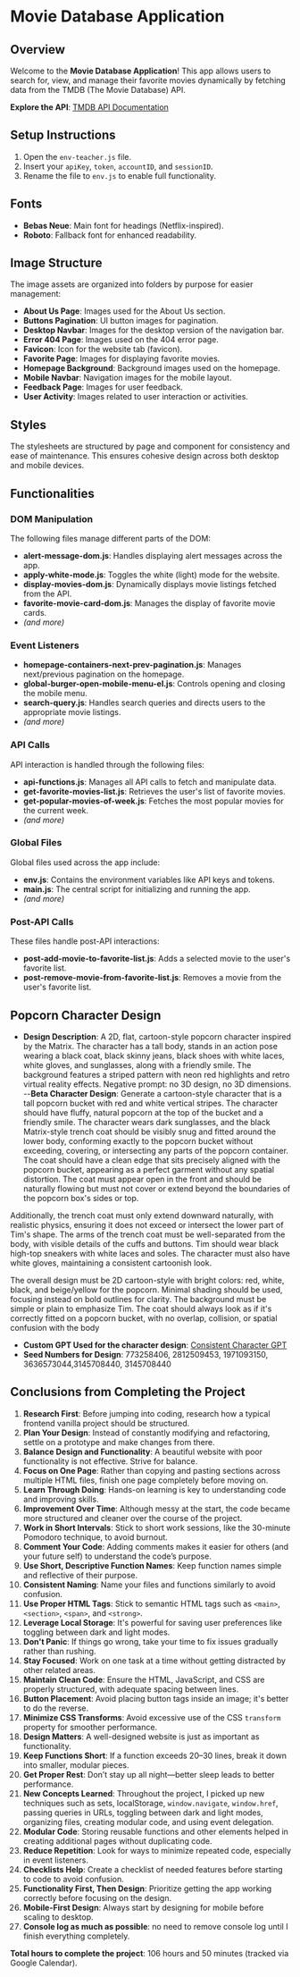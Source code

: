 # Movie Database Application

## Overview
Welcome to the **Movie Database Application**! This app allows users to search for, view, and manage their favorite movies dynamically by fetching data from the TMDB (The Movie Database) API.

**Explore the API**: [TMDB API Documentation](https://developer.themoviedb.org/reference/intro/getting-started)

## Setup Instructions
1. Open the `env-teacher.js` file.
2. Insert your `apiKey`, `token`, `accountID`, and `sessionID`.
3. Rename the file to `env.js` to enable full functionality.

## Fonts
- **Bebas Neue**: Main font for headings (Netflix-inspired).
- **Roboto**: Fallback font for enhanced readability.

## Image Structure
The image assets are organized into folders by purpose for easier management:
- **About Us Page**: Images used for the About Us section.
- **Buttons Pagination**: UI button images for pagination.
- **Desktop Navbar**: Images for the desktop version of the navigation bar.
- **Error 404 Page**: Images used on the 404 error page.
- **Favicon**: Icon for the website tab (favicon).
- **Favorite Page**: Images for displaying favorite movies.
- **Homepage Background**: Background images used on the homepage.
- **Mobile Navbar**: Navigation images for the mobile layout.
- **Feedback Page**: Images for user feedback.
- **User Activity**: Images related to user interaction or activities.

## Styles
The stylesheets are structured by page and component for consistency and ease of maintenance. This ensures cohesive design across both desktop and mobile devices.

## Functionalities

### DOM Manipulation
The following files manage different parts of the DOM:
- **alert-message-dom.js**: Handles displaying alert messages across the app.
- **apply-white-mode.js**: Toggles the white (light) mode for the website.
- **display-movies-dom.js**: Dynamically displays movie listings fetched from the API.
- **favorite-movie-card-dom.js**: Manages the display of favorite movie cards.
- *(and more)*

### Event Listeners
- **homepage-containers-next-prev-pagination.js**: Manages next/previous pagination on the homepage.
- **global-burger-open-mobile-menu-el.js**: Controls opening and closing the mobile menu.
- **search-query.js**: Handles search queries and directs users to the appropriate movie listings.
- *(and more)*

### API Calls
API interaction is handled through the following files:
- **api-functions.js**: Manages all API calls to fetch and manipulate data.
- **get-favorite-movies-list.js**: Retrieves the user's list of favorite movies.
- **get-popular-movies-of-week.js**: Fetches the most popular movies for the current week.
- *(and more)*

### Global Files
Global files used across the app include:
- **env.js**: Contains the environment variables like API keys and tokens.
- **main.js**: The central script for initializing and running the app.
- *(and more)*

### Post-API Calls
These files handle post-API interactions:
- **post-add-movie-to-favorite-list.js**: Adds a selected movie to the user's favorite list.
- **post-remove-movie-from-favorite-list.js**: Removes a movie from the user's favorite list.

## Popcorn Character Design
- **Design Description**: A 2D, flat, cartoon-style popcorn character inspired by the Matrix. The character has a tall body, stands in an action pose wearing a black coat, black skinny jeans, black shoes with white laces, white gloves, and sunglasses, along with a friendly smile. The background features a striped pattern with neon red highlights and retro virtual reality effects. Negative prompt: no 3D design, no 3D dimensions.
--**Beta Character Design**: Generate a cartoon-style character that is a tall popcorn bucket with red and white vertical stripes. The character should have fluffy, natural popcorn at the top of the bucket and a friendly smile. The character wears dark sunglasses, and the black Matrix-style trench coat should be visibly snug and fitted around the lower body, conforming exactly to the popcorn bucket without exceeding, covering, or intersecting any parts of the popcorn container. The coat should have a clean edge that sits precisely aligned with the popcorn bucket, appearing as a perfect garment without any spatial distortion. The coat must appear open in the front and should be naturally flowing but must not cover or extend beyond the boundaries of the popcorn box's sides or top.

Additionally, the trench coat must only extend downward naturally, with realistic physics, ensuring it does not exceed or intersect the lower part of Tim's shape. The arms of the trench coat must be well-separated from the body, with visible details of the cuffs and buttons. Tim should wear black high-top sneakers with white laces and soles. The character must also have white gloves, maintaining a consistent cartoonish look.

The overall design must be 2D cartoon-style with bright colors: red, white, black, and beige/yellow for the popcorn. Minimal shading should be used, focusing instead on bold outlines for clarity. The background must be simple or plain to emphasize Tim. The coat should always look as if it's correctly fitted on a popcorn bucket, with no overlap, collision, or spatial confusion with the body

- **Custom GPT Used for the character design**: [Consistent Character GPT](https://chatgpt.com/g/g-a9JivI0y2-consistent-character-gpt-fast-high-quality)
- **Seed Numbers for Design**: 773258406, 2812509453, 1971093150, 3636573044,3145708440, 3145708440

## Conclusions from Completing the Project
1. **Research First**: Before jumping into coding, research how a typical frontend vanilla project should be structured.
2. **Plan Your Design**: Instead of constantly modifying and refactoring, settle on a prototype and make changes from there.
3. **Balance Design and Functionality**: A beautiful website with poor functionality is not effective. Strive for balance.
4. **Focus on One Page**: Rather than copying and pasting sections across multiple HTML files, finish one page completely before moving on.
5. **Learn Through Doing**: Hands-on learning is key to understanding code and improving skills.
6. **Improvement Over Time**: Although messy at the start, the code became more structured and cleaner over the course of the project.
7. **Work in Short Intervals**: Stick to short work sessions, like the 30-minute Pomodoro technique, to avoid burnout.
8. **Comment Your Code**: Adding comments makes it easier for others (and your future self) to understand the code’s purpose.
9. **Use Short, Descriptive Function Names**: Keep function names simple and reflective of their purpose.
10. **Consistent Naming**: Name your files and functions similarly to avoid confusion.
11. **Use Proper HTML Tags**: Stick to semantic HTML tags such as `<main>`, `<section>`, `<span>`, and `<strong>`.
12. **Leverage Local Storage**: It's powerful for saving user preferences like toggling between dark and light modes.
13. **Don't Panic**: If things go wrong, take your time to fix issues gradually rather than rushing.
14. **Stay Focused**: Work on one task at a time without getting distracted by other related areas.
15. **Maintain Clean Code**: Ensure the HTML, JavaScript, and CSS are properly structured, with adequate spacing between lines.
16. **Button Placement**: Avoid placing button tags inside an image; it's better to do the reverse.
17. **Minimize CSS Transforms**: Avoid excessive use of the CSS `transform` property for smoother performance.
18. **Design Matters**: A well-designed website is just as important as functionality.
19. **Keep Functions Short**: If a function exceeds 20–30 lines, break it down into smaller, modular pieces.
20. **Get Proper Rest**: Don’t stay up all night—better sleep leads to better performance.
21. **New Concepts Learned**: Throughout the project, I picked up new techniques such as sets, localStorage, `window.navigate`, `window.href`, passing queries in URLs, toggling between dark and light modes, organizing files, creating modular code, and using event delegation.
22. **Modular Code**: Storing reusable functions and other elements helped in creating additional pages without duplicating code.
23. **Reduce Repetition**: Look for ways to minimize repeated code, especially in event listeners.
24. **Checklists Help**: Create a checklist of needed features before starting to code to avoid confusion.
25. **Functionality First, Then Design**: Prioritize getting the app working correctly before focusing on the design.
26. **Mobile-First Design**: Always start by designing for mobile before scaling to desktop.
27. **Console log as much as possible**: no need to remove console log until I finish everything completely.

**Total hours to complete the project**: 106 hours and 50 minutes (tracked via Google Calendar).
